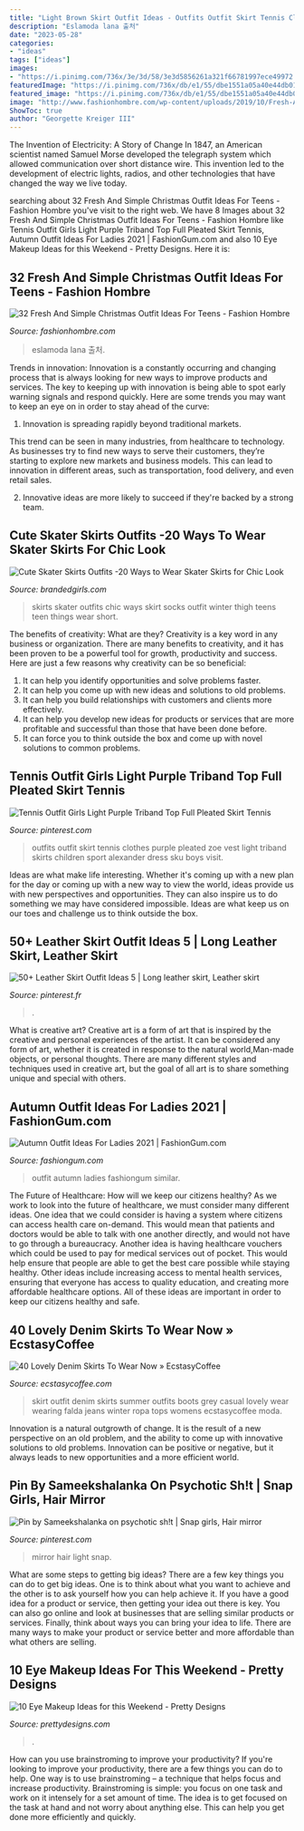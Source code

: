 ```yaml
---
title: "Light Brown Skirt Outfit Ideas - Outfits Outfit Skirt Tennis Clothes Purple Pleated Zoe Vest Light Triband Skirts Children Sport Alexander Dress Sku Boys Visit"
description: "Eslamoda lana 출처"
date: "2023-05-28"
categories:
- "ideas"
tags: ["ideas"]
images:
- "https://i.pinimg.com/736x/3e/3d/58/3e3d5856261a321f66781997ece49972.jpg"
featuredImage: "https://i.pinimg.com/736x/db/e1/55/dbe1551a05a40e44db011a59ac97e39b.jpg"
featured_image: "https://i.pinimg.com/736x/db/e1/55/dbe1551a05a40e44db011a59ac97e39b.jpg"
image: "http://www.fashionhombre.com/wp-content/uploads/2019/10/Fresh-And-Simple-Christmas-Outfit-Ideas-For-Teens-11-1.jpg"
ShowToc: true
author: "Georgette Kreiger III"
---
```



The Invention of Electricity: A Story of Change
In 1847, an American scientist named Samuel Morse developed the telegraph system which allowed communication over short distance wire. This invention led to the development of electric lights, radios, and other technologies that have changed the way we live today.

	

		
searching about 32 Fresh And Simple Christmas Outfit Ideas For Teens - Fashion Hombre you've visit to the right web. We have 8 Images about 32 Fresh And Simple Christmas Outfit Ideas For Teens - Fashion Hombre like Tennis Outfit Girls Light Purple Triband Top Full Pleated Skirt Tennis, Autumn Outfit Ideas For Ladies 2021 | FashionGum.com and also 10 Eye Makeup Ideas for this Weekend - Pretty Designs. Here it is:
		
    
## 32 Fresh And Simple Christmas Outfit Ideas For Teens - Fashion Hombre

<img loading=lazy src="http://www.fashionhombre.com/wp-content/uploads/2019/10/Fresh-And-Simple-Christmas-Outfit-Ideas-For-Teens-11-1.jpg" onerror="this.onerror=null;this.src='https://tse3.mm.bing.net/th?id=OIP.bCdHvW5kJxIULRopIROyBgHaLG&amp;pid=15.1';" alt="32 Fresh And Simple Christmas Outfit Ideas For Teens - Fashion Hombre">

_Source: fashionhombre.com_

>eslamoda lana 출처. 

	

Trends in innovation:
Innovation is a constantly occurring and changing process that is always looking for new ways to improve products and services. The key to keeping up with innovation is being able to spot early warning signals and respond quickly. Here are some trends you may want to keep an eye on in order to stay ahead of the curve:
1. Innovation is spreading rapidly beyond traditional markets.

This trend can be seen in many industries, from healthcare to technology. As businesses try to find new ways to serve their customers, they’re starting to explore new markets and business models. This can lead to innovation in different areas, such as transportation, food delivery, and even retail sales.

2. Innovative ideas are more likely to succeed if they're backed by a strong team.

    
## Cute Skater Skirts Outfits -20 Ways To Wear Skater Skirts For Chic Look

<img loading=lazy src="http://www.brandedgirls.com/wp-content/uploads/2015/08/9044c6530fbe9a2928f085d16cea02fa.jpg" onerror="this.onerror=null;this.src='https://tse1.mm.bing.net/th?id=OIP.Fh2dMiNDgpfPLIab_nXeTQAAAA&amp;pid=15.1';" alt="Cute Skater Skirts Outfits -20 Ways to Wear Skater Skirts for Chic Look">

_Source: brandedgirls.com_

>skirts skater outfits chic ways skirt socks outfit winter thigh teens teen things wear short. 

	

The benefits of creativity: What are they?
Creativity is a key word in any business or organization. There are many benefits to creativity, and it has been proven to be a powerful tool for growth, productivity and success. Here are just a few reasons why creativity can be so beneficial: 
1. It can help you identify opportunities and solve problems faster.
2. It can help you come up with new ideas and solutions to old problems.
3. It can help you build relationships with customers and clients more effectively. 
4. It can help you develop new ideas for products or services that are more profitable and successful than those that have been done before. 
5. It can force you to think outside the box and come up with novel solutions to common problems.

    
## Tennis Outfit Girls Light Purple Triband Top Full Pleated Skirt Tennis

<img loading=lazy src="https://i.pinimg.com/736x/0b/89/9e/0b899e87172d2cc12c0b13226c7131da--pleated-skirt-outfit-skirt-outfits.jpg" onerror="this.onerror=null;this.src='https://tse1.mm.bing.net/th?id=OIP.qbJmUnXlXwu1rGy24zcCrwHaLH&amp;pid=15.1';" alt="Tennis Outfit Girls Light Purple Triband Top Full Pleated Skirt Tennis">

_Source: pinterest.com_

>outfits outfit skirt tennis clothes purple pleated zoe vest light triband skirts children sport alexander dress sku boys visit. 

	

Ideas are what make life interesting. Whether it's coming up with a new plan for the day or coming up with a new way to view the world, ideas provide us with new perspectives and opportunities. They can also inspire us to do something we may have considered impossible. Ideas are what keep us on our toes and challenge us to think outside the box.

    
## 50+ Leather Skirt Outfit Ideas 5 | Long Leather Skirt, Leather Skirt

<img loading=lazy src="https://i.pinimg.com/736x/db/e1/55/dbe1551a05a40e44db011a59ac97e39b.jpg" onerror="this.onerror=null;this.src='https://tse4.mm.bing.net/th?id=OIP.UihJl7Fli9PW2emV-7Ek9QHaMd&amp;pid=15.1';" alt="50+ Leather Skirt Outfit Ideas 5 | Long leather skirt, Leather skirt">

_Source: pinterest.fr_

>. 

	

What is creative art?
Creative art is a form of art that is inspired by the creative and personal experiences of the artist. It can be considered any form of art, whether it is created in response to the natural world,Man-made objects, or personal thoughts. There are many different styles and techniques used in creative art, but the goal of all art is to share something unique and special with others.

    
## Autumn Outfit Ideas For Ladies 2021 | FashionGum.com

<img loading=lazy src="http://fashiongum.com/wp-content/uploads/2015/07/Autumn-Outfit-Ideas-For-Ladies-21-700x1049.jpg" onerror="this.onerror=null;this.src='https://tse3.mm.bing.net/th?id=OIP.FSGgtC-khz56Dr3VUMDeVQHaLG&amp;pid=15.1';" alt="Autumn Outfit Ideas For Ladies 2021 | FashionGum.com">

_Source: fashiongum.com_

>outfit autumn ladies fashiongum similar. 

	

The Future of Healthcare: How will we keep our citizens healthy?
As we work to look into the future of healthcare, we must consider many different ideas. One idea that we could consider is having a system where citizens can access health care on-demand. This would mean that patients and doctors would be able to talk with one another directly, and would not have to go through a bureaucracy. Another idea is having healthcare vouchers which could be used to pay for medical services out of pocket. This would help ensure that people are able to get the best care possible while staying healthy. Other ideas include increasing access to mental health services, ensuring that everyone has access to quality education, and creating more affordable healthcare options. All of these ideas are important in order to keep our citizens healthy and safe.

    
## 40 Lovely Denim Skirts To Wear Now » EcstasyCoffee

<img loading=lazy src="https://i1.wp.com/www.ecstasycoffee.com/wp-content/uploads/2016/10/Denim-Skirt-Outfit5.jpg?resize=343%2C806" onerror="this.onerror=null;this.src='https://tse1.mm.bing.net/th?id=OIP.5BMhRnCsbho0WxPc0WzN3QHaRZ&amp;pid=15.1';" alt="40 Lovely Denim Skirts To Wear Now » EcstasyCoffee">

_Source: ecstasycoffee.com_

>skirt outfit denim skirts summer outfits boots grey casual lovely wear wearing falda jeans winter ropa tops womens ecstasycoffee moda. 

	

Innovation is a natural outgrowth of change. It is the result of a new perspective on an old problem, and the ability to come up with innovative solutions to old problems. Innovation can be positive or negative, but it always leads to new opportunities and a more efficient world.

    
## Pin By Sameekshalanka On Psychotic Sh!t | Snap Girls, Hair Mirror

<img loading=lazy src="https://i.pinimg.com/736x/3e/3d/58/3e3d5856261a321f66781997ece49972.jpg" onerror="this.onerror=null;this.src='https://tse3.mm.bing.net/th?id=OIP.nDrdsh0MCMbxS7ZJJQv2ogHaJ-&amp;pid=15.1';" alt="Pin by Sameekshalanka on psychotic sh!t | Snap girls, Hair mirror">

_Source: pinterest.com_

>mirror hair light snap. 

	

What are some steps to getting big ideas?
There are a few key things you can do to get big ideas. One is to think about what you want to achieve and the other is to ask yourself how you can help achieve it. If you have a good idea for a product or service, then getting your idea out there is key. You can also go online and look at businesses that are selling similar products or services. Finally, think about ways you can bring your idea to life. There are many ways to make your product or service better and more affordable than what others are selling.

    
## 10 Eye Makeup Ideas For This Weekend - Pretty Designs

<img loading=lazy src="https://www.prettydesigns.com/wp-content/uploads/2014/11/Light-Brown-Eyeshadow.jpg" onerror="this.onerror=null;this.src='https://tse2.mm.bing.net/th?id=OIP.x5h3RfE-G8AYC9pWjVdGBQHaO2&amp;pid=15.1';" alt="10 Eye Makeup Ideas for this Weekend - Pretty Designs">

_Source: prettydesigns.com_

>. 

	

How can you use brainstroming to improve your productivity?
If you're looking to improve your productivity, there are a few things you can do to help. One way is to use brainstroming – a technique that helps focus and increase productivity. Brainstroming is simple: you focus on one task and work on it intensely for a set amount of time. The idea is to get focused on the task at hand and not worry about anything else. This can help you get done more efficiently and quickly.

